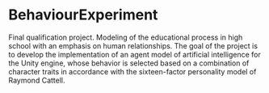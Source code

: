 # BehaviourExperiment
 Final qualification project. Modeling of the educational process in high school with an emphasis on human relationships. The goal of the project is to develop the implementation of an agent model of artificial intelligence for the Unity engine, whose behavior is selected based on a combination of character traits in accordance with the sixteen-factor personality model of Raymond Cattell.
